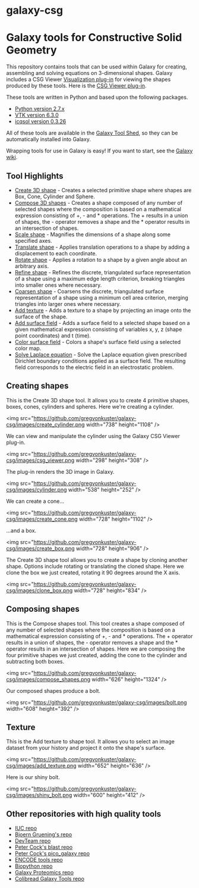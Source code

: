 # galaxy-csg

Galaxy tools for Constructive Solid Geometry
============================================

This repository contains tools that can be used within Galaxy for creating, assembling and solving equations on 3-dimensional shapes.
Galaxy includes a CSG Viewer [Visualization plug-in](https://wiki.galaxyproject.org/Develop/Visualizations) for viewing the shapes
produced by these tools.  Here is the [CSG Viewer plug-in](https://github.com/galaxyproject/galaxy/tree/dev/config/plugins/visualizations/csg).

These tools are written in Python and based upon the following packages.

 * [Python version 2.7.x](https://www.python.org)
 * [VTK version 6.3.0](http://www.vtk.org)
 * [icqsol version 0.3.26](https://github.com/pletzer/icqsol)

All of these tools are available in the [Galaxy Tool Shed](https://toolshed.g2.bx.psu.edu/), so they can be automatically installed into Galaxy.

Wrapping tools for use in Galaxy is easy!  If you want to start, see the [Galaxy wiki](https://wiki.galaxyproject.org/Admin/Tools/AddToolTutorial).

Tool Highlights
---------------
 * [Create 3D shape](./tools/icqsol_create_shape/icqsol_create_shape.xml) - Creates a selected primitive shape where shapes are Box, Cone, Cylinder and Sphere.
 * [Compose 3D shapes](./tools/icqsol_compose_shapes/icqsol_compose_shapes.xml) - Creates a shape composed of any number of selected shapes where the composition is based on a mathematical expression consisting of +, - and * operations.  The + results in a union of shapes, the - operator removes a shape and the * operator results in an intersection of shapes.
 * [Scale shape](./tools/icqsol_scale_shape/icqsol_scale_shape.xml) - Magnifies the dimensions of a shape along some specified axes.
 * [Translate shape](./tools/icqsol_translate_shape/icqsol_translate_shape.xml) - Applies translation operations to a shape by adding a displacement to each coordinate.
 * [Rotate shape](./tools/icqsol_rotate_shape/icqsol_rotate_shape.xml) - Applies a rotation to a shape by a given angle about an arbitrary axis.
 * [Refine shape](./tools/icqsol_refine_shape/icqsol_refine_shape.xml) - Refines the discrete, triangulated surface representation of a shape using a maximum edge length criterion, breaking triangles into smaller ones where necessary.
 * [Coarsen shape](./tools/icqsol_coarsen_shape/icqsol_coarsen_shape.xml) - Coarsens the discrete, triangulated surface representation of a shape using a minimum cell area criterion, merging triangles into larger ones where necessary.
 * [Add texture](./tools/icqsol_add_texture/icqsol_add_texture.xml) - Adds a texture to a shape by projecting an image onto the surface of the shape.
 * [Add surface field](./tools/icqsol_add_surface_field_from_expression/icqsol_add_surface_field_from_expression.xml) - Adds a surface field to a selected shape based on a given mathematical expression consisting of variables x, y, z (shape point coordinates) and t (time).
 * [Color surface field](./tools/icqsol_color_surface_field/icqsol_color_surface_field.xml) - Colors a shape's surface field using a selected color map.
 * [Solve Laplace equation](./tools/icqsol_solve_laplace/icqsol_solve_laplace.xml) - Solve the Laplace equation given prescribed Dirichlet boundary conditions applied as a surface field.  The resulting field corresponds to the electric field in an electrostatic problem.

Creating shapes
---------------
This is the Create 3D shape tool.  It allows you to create 4 primitive shapes, boxes, cones, cylinders and spheres.  Here we're creating a cylinder.

<img src="https://github.com/gregvonkuster/galaxy-csg/images/create_cylinder.png width="738" height="1108" />

We can view and manipulate the cylinder using the Galaxy CSG Viewer plug-in.

<img src="https://github.com/gregvonkuster/galaxy-csg/images/csg_viewer.png width="298" height="308" />

The plug-in renders the 3D image in Galaxy.

<img src="https://github.com/gregvonkuster/galaxy-csg/images/cylinder.png width="538" height="252" />

We can create a cone...

<img src="https://github.com/gregvonkuster/galaxy-csg/images/create_cone.png width="728" height="1102" />

...and a box.

<img src="https://github.com/gregvonkuster/galaxy-csg/images/create_box.png width="728" height="906" />

The Create 3D shape tool allows you to create a shape by cloning another shape.  Options include rotating or translating the cloned shape.  Here we clone the box we just created, rotating it 90 degrees around the X axis.

<img src="https://github.com/gregvonkuster/galaxy-csg/images/clone_box.png width="728" height="834" />

Composing shapes
----------------
This is the Compose shapes tool.  This tool creates a shape composed of any number of selected shapes where the composition is based on a mathematical expression consisting of +, - and * operations.  The + operator results in a union of shapes, the - operator removes a shape and the * operator results in an intersection of shapes.
Here we are composing the four primitive shapes we just created, adding the cone to the cylinder and subtracting both boxes.

<img src="https://github.com/gregvonkuster/galaxy-csg/images/compose_shapes.png width="626" height="1324" />

Our composed shapes produce a bolt.

<img src="https://github.com/gregvonkuster/galaxy-csg/images/bolt.png width="608" height="392" />

Texture
-------
This is the Add texture to shape tool.  It allows you to select an image dataset from your history and project it onto the shape's surface.

<img src="https://github.com/gregvonkuster/galaxy-csg/images/add_texture.png width="652" height="636" />

Here is our shiny bolt.

<img src="https://github.com/gregvonkuster/galaxy-csg/images/shiny_bolt.png width="600" height="412" />

Other repositories with high quality tools
------------------------------------------

 * [IUC repo](https://github.com/galaxyproject/tools-iuc)
 * [Bjoern Gruening's repo](https://github.com/bgruening/galaxytools)
 * [DevTeam repo](https://github.com/galaxyproject/tools-devteam)
 * [Peter Cock's blast repo](https://github.com/peterjc/galaxy_blast)
 * [Peter Cock's pico_galaxy repo](https://github.com/peterjc/pico_galaxy)
 * [ENCODE tools repo](https://github.com/modENCODE-DCC/Galaxy)
 * [Biopython repo](https://github.com/biopython/galaxy_packages)
 * [Galaxy Proteomics repo](https://github.com/galaxyproteomics/tools-galaxyp)
 * [Colibread Galaxy Tools repo](https://github.com/genouest/tools-colibread)
